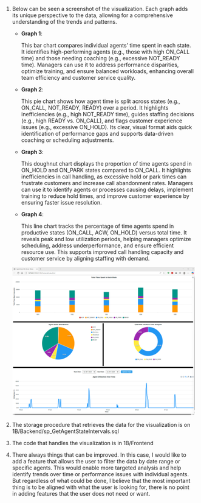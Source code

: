 1. Below can be seen a screenshot of the visualization.
Each graph adds its unique perspective to the data, allowing for a comprehensive understanding of the trends and patterns.

    - **Graph 1**:
    
        This bar chart compares individual agents’ time spent in each state. It identifies high-performing agents (e.g., those with high ON_CALL time) and those needing coaching (e.g., excessive NOT_READY time). Managers can use it to address performance disparities, optimize training, and ensure balanced workloads, enhancing overall team efficiency and customer service quality.


    - **Graph 2**:

        This pie chart shows how agent time is split across states (e.g., ON_CALL, NOT_READY, READY) over a period. It highlights inefficiencies (e.g., high NOT_READY time), guides staffing decisions (e.g., high READY vs. ON_CALL), and flags customer experience issues (e.g., excessive ON_HOLD). Its clear, visual format aids quick identification of performance gaps and supports data-driven coaching or scheduling adjustments.<br>
    - **Graph 3**:
  
        This doughnut chart displays the proportion of time agents spend in ON_HOLD and ON_PARK states compared to ON_CALL. It highlights inefficiencies in call handling, as excessive hold or park times can frustrate customers and increase call abandonment rates. Managers can use it to identify agents or processes causing delays, implement training to reduce hold times, and improve customer experience by ensuring faster issue resolution.
    - **Graph 4**:

        This line chart tracks the percentage of time agents spend in productive states (ON_CALL, ACW, ON_HOLD) versus total time. It reveals peak and low utilization periods, helping managers optimize scheduling, address underperformance, and ensure efficient resource use. This supports improved call handling capacity and customer service by aligning staffing with demand.

    ![alt text](image.png)

2. The storage procedure that retrieves the data for the visualization is on 1B/Backend/sp_GetAgentStateIntervals.sql
3. The code that handles the visualization is in 1B/Frontend
4. There always things that can be improved. In this case, I would like to add a feature that allows the user to filter the data by date range or specific agents. This would enable more targeted analysis and help identify trends over time or performance issues with individual agents.
But regardless of what could be done, I believe that the most important thing is to be aligned with what the user is looking for, there is no point in adding features that the user does not need or want.
